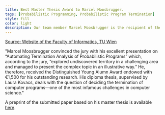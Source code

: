 ```yaml
---
title: Best Master Thesis Award to Marcel Moosbrugger. 
tags: [Probabilistic Programming, Probabilistic Program Termination] 
style: fill
color: light
description: Our team member Marcel Moosbrugger is the recipient of the Distinguished Young Alumn Award of the Faculty of Informatics at TU Wien. His master thesis work was on "Automating Termination Analysis of Probabilistic Programs".  
---
```


[Source: Website of the Faculty of Informatics, TU Wien](https://informatics.tuwien.ac.at/news/1963)

"Marcel Moosbrugger convinced the jury with his excellent presentation on “Automating 
Termination Analysis of Probabilistic Programs” which, according to the jury, “explored 
undiscovered territory in a challenging area and managed to present the complex topic in 
an illustrative way.” He, therefore, received the Distinguished Young Alumn Award endowed 
with €1,500 for his outstanding research. His diploma thesis, supervised by Laura Kovacs, 
deals with the question of deciding the termination of computer programs—one of the most 
infamous challenges in computer science."

A preprint of the submitted paper based on his master thesis is available [here](https://arxiv.org/abs/2010.03444).
 


